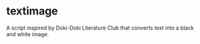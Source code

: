 # textimage
A script inspired by Doki-Doki Literature Club that converts text into a black and white image.
